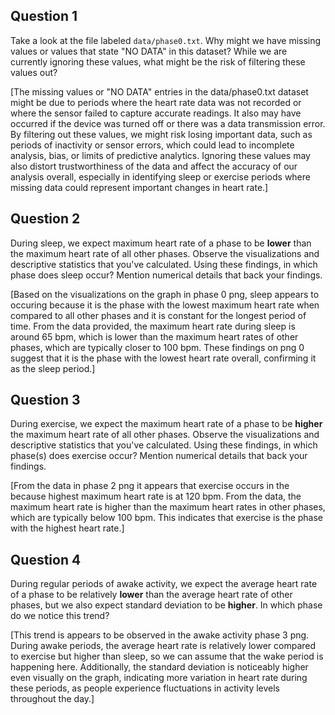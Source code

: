 ## Question 1

Take a look at the file labeled `data/phase0.txt`. Why might we have missing values or values that state "NO DATA" in this dataset? While we are currently ignoring these values, what might be the risk of filtering these values out?

[The missing values or "NO DATA" entries in the data/phase0.txt dataset might be due to periods where the heart rate data was not recorded or where the sensor failed to capture accurate readings. It also may have occurred if the device was turned off or there was a data transmission error. By filtering out these values, we might risk losing important data, such as periods of inactivity or sensor errors, which could lead to incomplete analysis, bias, or limits of predictive analytics. Ignoring these values may also distort trustworthiness of the data and affect the accuracy of our analysis overall, especially in identifying sleep or exercise periods where missing data could represent important changes in heart rate.]

## Question 2

During sleep, we expect maximum heart rate of a phase to be **lower** than the maximum heart rate of all other phases. Observe the visualizations and descriptive statistics that you've calculated. Using these findings, in which phase does sleep occur? Mention numerical details that back your findings.

[Based on the visualizations on the graph in phase 0 png, sleep appears to occuring because it is the phase with the lowest maximum heart rate when compared to all other phases and it is constant for the longest period of time. From the data provided, the maximum heart rate during sleep is around 65 bpm, which is lower than the maximum heart rates of other phases, which are typically closer to 100 bpm. These findings on png 0 suggest that it is the phase with the lowest heart rate overall, confirming it as the sleep period.]

## Question 3

During exercise, we expect the maximum heart rate of a phase to be **higher** the maximum heart rate of all other phases. Observe the visualizations and descriptive statistics that you've calculated. Using these findings, in which phase(s) does exercise occur? Mention numerical details that back your findings. 

[From the data in phase 2 png it appears that exercise occurs in the because highest maximum heart rate is at 120 bpm. From the data, the maximum heart rate is higher than the maximum heart rates in other phases, which are typically below 100 bpm. This indicates that exercise is the phase with the highest heart rate.]

## Question 4

During regular periods of awake activity, we expect the average heart rate of a phase to be relatively **lower** than the average heart rate of other phases, but we also expect standard deviation to be **higher**. In which phase do we notice this trend?

[This trend is appears to be observed in the awake activity phase 3 png. During awake periods, the average heart rate is relatively lower compared to exercise but higher than sleep, so we can assume that the wake period is happening here. Additionally, the standard deviation is noticeably higher even visually on the graph, indicating more variation in heart rate during these periods, as people experience fluctuations in activity levels throughout the day.]
